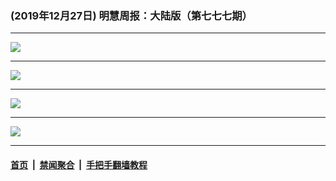 ### (2019年12月27日) 明慧周报：大陆版（第七七七期） 

---

<img src="http://qikan.minghui.org/mhqkpage/qikanimage/2019/12/27/mhzb_777_pdf-online1.png"/><hr/>
<img src="http://qikan.minghui.org/mhqkpage/qikanimage/2019/12/27/mhzb_777_pdf-online2.png"/><hr/>
<img src="http://qikan.minghui.org/mhqkpage/qikanimage/2019/12/27/mhzb_777_pdf-online3.png"/><hr/>
<img src="http://qikan.minghui.org/mhqkpage/qikanimage/2019/12/27/mhzb_777_pdf-online4.png"/><hr/>


#### [首页](../../../..) &nbsp;|&nbsp; [禁闻聚合](https://github.com/gfw-breaker/banned-news) &nbsp;|&nbsp; [手把手翻墙教程](https://github.com/gfw-breaker/guides) 